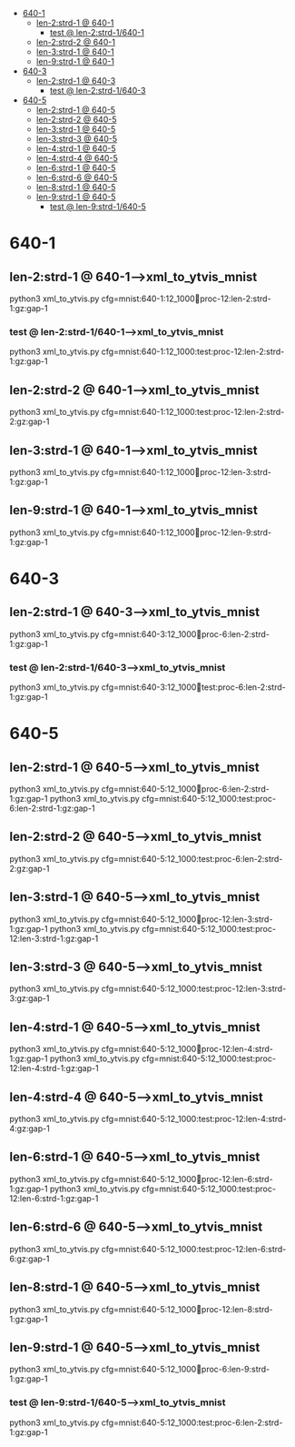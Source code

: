<!-- MarkdownTOC -->

- [640-1](#640_1_)
    - [len-2:strd-1       @ 640-1](#len_2_strd_1___640_1_)
        - [test       @ len-2:strd-1/640-1](#test___len_2_strd_1_640_1_)
    - [len-2:strd-2       @ 640-1](#len_2_strd_2___640_1_)
    - [len-3:strd-1       @ 640-1](#len_3_strd_1___640_1_)
    - [len-9:strd-1       @ 640-1](#len_9_strd_1___640_1_)
- [640-3](#640_3_)
    - [len-2:strd-1       @ 640-3](#len_2_strd_1___640_3_)
        - [test       @ len-2:strd-1/640-3](#test___len_2_strd_1_640_3_)
- [640-5](#640_5_)
    - [len-2:strd-1       @ 640-5](#len_2_strd_1___640_5_)
    - [len-2:strd-2       @ 640-5](#len_2_strd_2___640_5_)
    - [len-3:strd-1       @ 640-5](#len_3_strd_1___640_5_)
    - [len-3:strd-3       @ 640-5](#len_3_strd_3___640_5_)
    - [len-4:strd-1       @ 640-5](#len_4_strd_1___640_5_)
    - [len-4:strd-4       @ 640-5](#len_4_strd_4___640_5_)
    - [len-6:strd-1       @ 640-5](#len_6_strd_1___640_5_)
    - [len-6:strd-6       @ 640-5](#len_6_strd_6___640_5_)
    - [len-8:strd-1       @ 640-5](#len_8_strd_1___640_5_)
    - [len-9:strd-1       @ 640-5](#len_9_strd_1___640_5_)
        - [test       @ len-9:strd-1/640-5](#test___len_9_strd_1_640_5_)

<!-- /MarkdownTOC -->

<a id="640_1_"></a>
# 640-1
<a id="len_2_strd_1___640_1_"></a>
## len-2:strd-1       @ 640-1-->xml_to_ytvis_mnist
python3 xml_to_ytvis.py cfg=mnist:640-1:12_1000:train:proc-12:len-2:strd-1:gz:gap-1 
<a id="test___len_2_strd_1_640_1_"></a>
### test       @ len-2:strd-1/640-1-->xml_to_ytvis_mnist
python3 xml_to_ytvis.py cfg=mnist:640-1:12_1000:test:proc-12:len-2:strd-1:gz:gap-1 
<a id="len_2_strd_2___640_1_"></a>
## len-2:strd-2       @ 640-1-->xml_to_ytvis_mnist
python3 xml_to_ytvis.py cfg=mnist:640-1:12_1000:test:proc-12:len-2:strd-2:gz:gap-1 

<a id="len_3_strd_1___640_1_"></a>
## len-3:strd-1       @ 640-1-->xml_to_ytvis_mnist
python3 xml_to_ytvis.py cfg=mnist:640-1:12_1000:train:proc-12:len-3:strd-1:gz:gap-1 

<a id="len_9_strd_1___640_1_"></a>
## len-9:strd-1       @ 640-1-->xml_to_ytvis_mnist
python3 xml_to_ytvis.py cfg=mnist:640-1:12_1000:train:proc-12:len-9:strd-1:gz:gap-1 

<a id="640_3_"></a>
# 640-3
<a id="len_2_strd_1___640_3_"></a>
## len-2:strd-1       @ 640-3-->xml_to_ytvis_mnist
python3 xml_to_ytvis.py cfg=mnist:640-3:12_1000:train:proc-6:len-2:strd-1:gz:gap-1 
<a id="test___len_2_strd_1_640_3_"></a>
### test       @ len-2:strd-1/640-3-->xml_to_ytvis_mnist
python3 xml_to_ytvis.py cfg=mnist:640-3:12_1000:train:test:proc-6:len-2:strd-1:gz:gap-1 

<a id="640_5_"></a>
# 640-5
<a id="len_2_strd_1___640_5_"></a>
## len-2:strd-1       @ 640-5-->xml_to_ytvis_mnist
python3 xml_to_ytvis.py cfg=mnist:640-5:12_1000:train:proc-6:len-2:strd-1:gz:gap-1 
python3 xml_to_ytvis.py cfg=mnist:640-5:12_1000:test:proc-6:len-2:strd-1:gz:gap-1 
<a id="len_2_strd_2___640_5_"></a>
## len-2:strd-2       @ 640-5-->xml_to_ytvis_mnist
python3 xml_to_ytvis.py cfg=mnist:640-5:12_1000:test:proc-6:len-2:strd-2:gz:gap-1 

<a id="len_3_strd_1___640_5_"></a>
## len-3:strd-1       @ 640-5-->xml_to_ytvis_mnist
python3 xml_to_ytvis.py cfg=mnist:640-5:12_1000:train:proc-12:len-3:strd-1:gz:gap-1 
python3 xml_to_ytvis.py cfg=mnist:640-5:12_1000:test:proc-12:len-3:strd-1:gz:gap-1 

<a id="len_3_strd_3___640_5_"></a>
## len-3:strd-3       @ 640-5-->xml_to_ytvis_mnist
python3 xml_to_ytvis.py cfg=mnist:640-5:12_1000:test:proc-12:len-3:strd-3:gz:gap-1 

<a id="len_4_strd_1___640_5_"></a>
## len-4:strd-1       @ 640-5-->xml_to_ytvis_mnist
python3 xml_to_ytvis.py cfg=mnist:640-5:12_1000:train:proc-12:len-4:strd-1:gz:gap-1 
python3 xml_to_ytvis.py cfg=mnist:640-5:12_1000:test:proc-12:len-4:strd-1:gz:gap-1 

<a id="len_4_strd_4___640_5_"></a>
## len-4:strd-4       @ 640-5-->xml_to_ytvis_mnist
python3 xml_to_ytvis.py cfg=mnist:640-5:12_1000:test:proc-12:len-4:strd-4:gz:gap-1 

<a id="len_6_strd_1___640_5_"></a>
## len-6:strd-1       @ 640-5-->xml_to_ytvis_mnist
python3 xml_to_ytvis.py cfg=mnist:640-5:12_1000:train:proc-12:len-6:strd-1:gz:gap-1 
python3 xml_to_ytvis.py cfg=mnist:640-5:12_1000:test:proc-12:len-6:strd-1:gz:gap-1 
<a id="len_6_strd_6___640_5_"></a>
## len-6:strd-6       @ 640-5-->xml_to_ytvis_mnist
python3 xml_to_ytvis.py cfg=mnist:640-5:12_1000:test:proc-12:len-6:strd-6:gz:gap-1 

<a id="len_8_strd_1___640_5_"></a>
## len-8:strd-1       @ 640-5-->xml_to_ytvis_mnist
python3 xml_to_ytvis.py cfg=mnist:640-5:12_1000:train:proc-12:len-8:strd-1:gz:gap-1 

<a id="len_9_strd_1___640_5_"></a>
## len-9:strd-1       @ 640-5-->xml_to_ytvis_mnist
python3 xml_to_ytvis.py cfg=mnist:640-5:12_1000:train:proc-6:len-9:strd-1:gz:gap-1 
<a id="test___len_9_strd_1_640_5_"></a>
### test       @ len-9:strd-1/640-5-->xml_to_ytvis_mnist
python3 xml_to_ytvis.py cfg=mnist:640-5:12_1000:test:proc-6:len-2:strd-1:gz:gap-1 